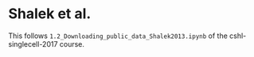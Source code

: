 # Shalek et al.

This follows `1.2_Downloading_public_data_Shalek2013.ipynb` of the cshl-singlecell-2017 course.